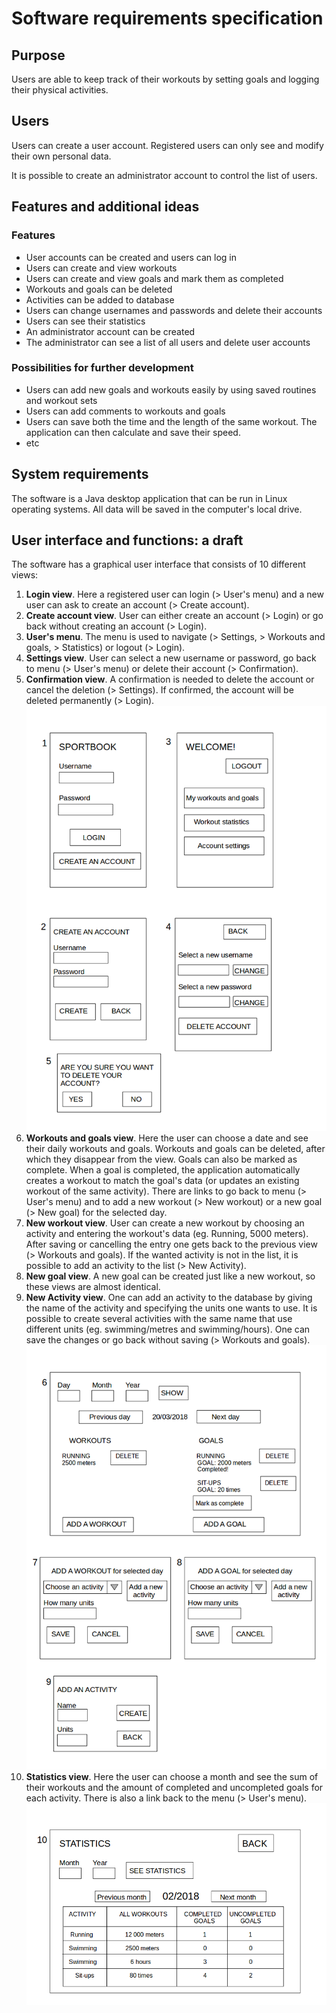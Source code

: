 # Software requirements specification

## Purpose

Users are able to keep track of their workouts by setting goals and logging their physical activities.

## Users

Users can create a user account. Registered users can only see and modify their own personal data.

It is possible to create an administrator account to control the list of users.

## Features and additional ideas

### Features
* User accounts can be created and users can log in
* Users can create and view workouts
* Users can create and view goals and mark them as completed
* Workouts and goals can be deleted
* Activities can be added to database
* Users can change usernames and passwords and delete their accounts
* Users can see their statistics
* An administrator account can be created
* The administrator can see a list of all users and delete user accounts

### Possibilities for further development
* Users can add new goals and workouts easily by using saved routines and workout sets
* Users can add comments to workouts and goals
* Users can save both the time and the length of the same workout. The application can then calculate and save their speed.
* etc

## System requirements

The software is a Java desktop application that can be run in Linux operating systems. All data will be saved in the computer's local drive.

## User interface and functions: a draft

The software has a graphical user interface that consists of 10 different views:

1. **Login view**. Here a registered user can login (> User's menu) and a new user can ask to create an account (> Create account).
2. **Create account view**. User can either create an account (> Login) or go back without creating an account (> Login).
3. **User's menu**. The menu is used to navigate (> Settings, > Workouts and goals, > Statistics) or logout (> Login).
4. **Settings view**. User can select a new username or password, go back to menu (> User's menu) or delete their account (> Confirmation).
5. **Confirmation view**. A confirmation is needed to delete the account or cancel the deletion (> Settings). If confirmed, the account will be deleted permanently (> Login).
![Views 1-5](https://github.com/mshroom/otm-harjoitustyo/blob/master/dokumentointi/images/draft1.png)
6. **Workouts and goals view**. Here the user can choose a date and see their daily workouts and goals. Workouts and goals can be deleted, after which they disappear from the view. Goals can also be marked as complete. When a goal is completed, the application automatically creates a workout to match the goal's data (or updates an existing workout of the same activity). There are links to go back to menu (> User's menu) and to add a new workout (> New workout) or a new goal (> New goal) for the selected day.
7. **New workout view**. User can create a new workout by choosing an activity and entering the workout's data (eg. Running, 5000 meters). After saving or cancelling the entry one gets back to the previous view (> Workouts and goals). If the wanted activity is not in the list, it is possible to add an activity to the list (> New Activity).
8. **New goal view**. A new goal can be created just like a new workout, so these views are almost identical.
9. **New Activity view**. One can add an activity to the database by giving the name of the activity and specifying the units one wants to use. It is possible to create several activities with the same name that use different units (eg. swimming/metres and swimming/hours). One can save the changes or go back without saving (> Workouts and goals). 
![Views 6-9](https://github.com/mshroom/otm-harjoitustyo/blob/master/dokumentointi/images/draft2.png)
10. **Statistics view**. Here the user can choose a month and see the sum of their workouts and the amount of completed and uncompleted goals for each activity. There is also a link back to the menu (> User's menu).
![View 10](https://github.com/mshroom/otm-harjoitustyo/blob/master/dokumentointi/images/draft3.png)


